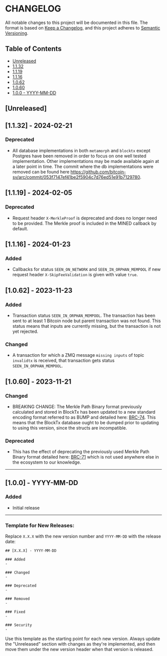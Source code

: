 # CHANGELOG

All notable changes to this project will be documented in this file. The format is based on [Keep a Changelog](https://keepachangelog.com/en/1.0.0/), and this project adheres to [Semantic Versioning](https://semver.org/spec/v2.0.0.html).

## Table of Contents
- [Unreleased](#unreleased)
- [1.1.32](#1132---2024-02-21)
- [1.1.19](#1119---2024-02-05)
- [1.1.16](#1116---2024-01-23)
- [1.0.62](#1062---2023-11-23)
- [1.0.60](#1060---2023-11-21)
- [1.0.0 - YYYY-MM-DD](#100---yyyy-mm-dd)

## [Unreleased]


## [1.1.32] - 2024-02-21

### Deprecated

- All database implementations in both `metamorph` and `blocktx` except Postgres have been removed in order to focus on one well tested implementation. Other implementations may be made available again at a later point in time. The commit where the db implementations were removed can be found here https://github.com/bitcoin-sv/arc/commit/053f7147ef41be2f5904c7d76ed51e91b7129780.

## [1.1.19] - 2024-02-05

### Deprecated

- Request header `X-MerkleProof` is deprecated and does no longer need to be provided. The Merkle proof is included in the MINED callback by default.

## [1.1.16] - 2024-01-23

### Added

- Callbacks for status `SEEN_ON_NETWORK` and `SEEN_IN_ORPHAN_MEMPOOL` if new request header `X-SkipFeeValidation` is given with value `true`.

## [1.0.62] - 2023-11-23

### Added

- Transaction status `SEEN_IN_ORPHAN_MEMPOOL`. The transaction has been sent to at least 1 Bitcoin node but parent transaction was not found. This status means that inputs are currently missing, but the transaction is not yet rejected.

### Changed

- A transaction for which a ZMQ message `missing inputs` of topic `invalidtx` is received, that transaction gets status `SEEN_IN_ORPHAN_MEMPOOL`.

## [1.0.60] - 2023-11-21

### Changed
- BREAKING CHANGE: The Merkle Path Binary format previously calculated and stored in BlockTx has been updated to a new standard encoding format referred to as BUMP and detailed here: [BRC-74](https://brc.dev/74). This means that the BlockTx database ought to be dumped prior to updating to using this version, since the structs are incompatible.

### Deprecated
- This has the effect of deprecating the previously used Merkle Path Binary format detailed here: [BRC-71](https://brc.dev/71) which is not used anywhere else in the ecosystem to our knowledge.

---

## [1.0.0] - YYYY-MM-DD

### Added
- Initial release

---

### Template for New Releases:

Replace `X.X.X` with the new version number and `YYYY-MM-DD` with the release date:

```
## [X.X.X] - YYYY-MM-DD

### Added
-

### Changed
-

### Deprecated
-

### Removed
-

### Fixed
-

### Security
-
```

Use this template as the starting point for each new version. Always update the "Unreleased" section with changes as they're implemented, and then move them under the new version header when that version is released.
